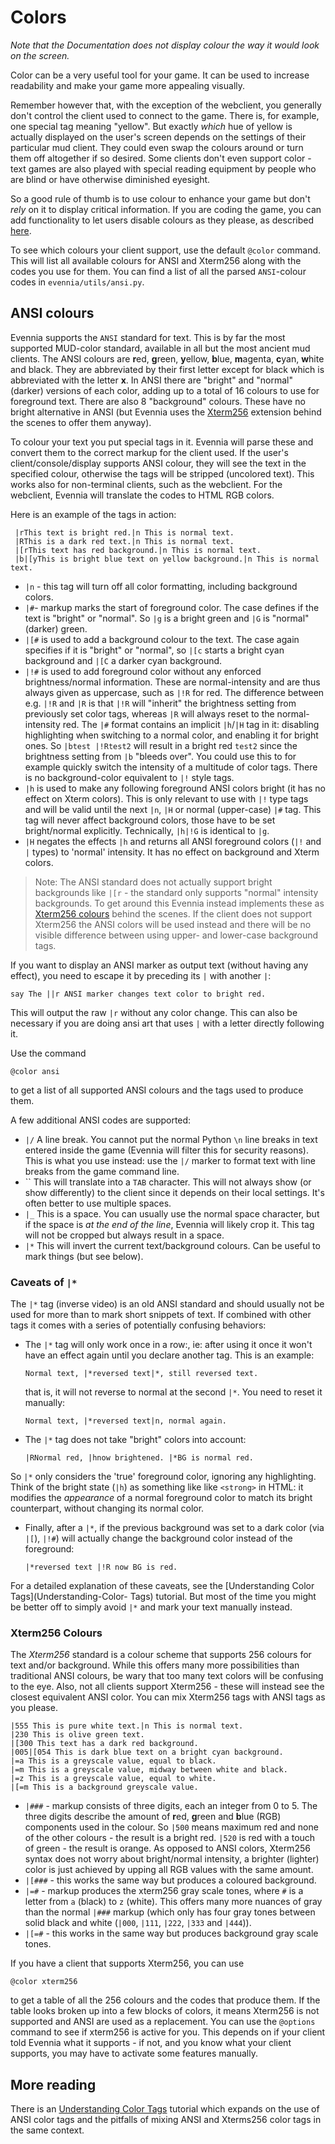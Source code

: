 # Colors

*Note that the Documentation does not display colour the way it would look on the screen.*

Color can be a very useful tool for your game. It can be used to increase readability and make your
game more appealing visually.

Remember however that, with the exception of the webclient, you generally don't control the client
used to connect to the game.  There is, for example, one special tag meaning "yellow". But exactly
*which* hue of yellow is actually displayed on the user's screen depends on the settings of their
particular mud client. They could even swap the colours around or turn them off altogether if so
desired. Some clients don't even support color - text games are also played with special reading
equipment by people who are blind or have otherwise diminished eyesight.

So a good rule of thumb is to use colour to enhance your game but don't *rely* on it to display
critical information. If you are coding the game, you can add functionality to let users disable
colours as they please, as described [here](../Howto/Manually-Configuring-Color.md).

To see which colours your client support, use the default `@color` command. This will list all
available colours for ANSI and Xterm256 along with the codes you use for them. You can find a list
of all the parsed `ANSI`-colour codes in `evennia/utils/ansi.py`.

## ANSI colours

Evennia supports the `ANSI` standard for text. This is by far the most supported MUD-color standard,
available in all but the most ancient mud clients. The ANSI colours are **r**ed, **g**reen,
**y**ellow, **b**lue, **m**agenta, **c**yan, **w**hite and black. They are abbreviated by their
first letter except for black which is abbreviated with the letter **x**. In ANSI there are "bright"
and "normal" (darker) versions of each color, adding up to a total of 16 colours to use for
foreground text. There are also 8 "background" colours. These have no bright alternative in ANSI
(but Evennia uses the [Xterm256](#xterm256-colours) extension behind the scenes to offer
them anyway).

To colour your text you put special tags in it. Evennia will parse these and convert them to the
correct markup for the client used. If the user's client/console/display supports ANSI colour, they
will see the text in the specified colour, otherwise the tags will be stripped (uncolored text).
This works also for non-terminal clients, such as the webclient. For the webclient, Evennia will
translate the codes to HTML RGB colors.

Here is an example of the tags in action:

     |rThis text is bright red.|n This is normal text.
     |RThis is a dark red text.|n This is normal text.
     |[rThis text has red background.|n This is normal text.
     |b|[yThis is bright blue text on yellow background.|n This is normal text.

- `|n` - this tag will turn off all color formatting, including background colors.
- `|#`- markup marks the start of foreground color. The case defines if the text is "bright" or
"normal". So `|g` is a bright green and `|G` is "normal" (darker) green.
- `|[#` is used to add a background colour to the text. The case again specifies if it is "bright"
or "normal", so `|[c` starts a bright cyan background and `|[C` a darker cyan background.
- `|!#` is used to add foreground color without any enforced brightness/normal information.
    These are normal-intensity and are thus always given as uppercase, such as
    `|!R` for red. The difference between e.g. `|!R` and `|R` is that
    `|!R` will "inherit" the brightness setting from previously set color tags, whereas `|R` will
always reset to the normal-intensity red. The `|#` format contains an implicit `|h`/`|H` tag in it:
disabling highlighting when switching to a normal color, and enabling it for bright ones. So `|btest
|!Rtest2` will result in a bright red `test2` since the brightness setting from `|b` "bleeds over".
You could use this to for example quickly switch the intensity of a multitude of color tags.  There
is  no background-color equivalent to `|!` style tags.
- `|h` is used to make any following foreground ANSI colors bright (it has no effect on Xterm
colors). This is only relevant  to use with `|!` type tags and will be valid until the next `|n`,
`|H` or normal (upper-case) `|#` tag. This tag will never affect background colors, those have to be
set bright/normal explicitly.  Technically, `|h|!G` is identical to `|g`.
- `|H` negates the effects `|h` and returns all ANSI foreground colors (`|!` and `|` types) to
'normal' intensity. It has no effect on background and Xterm colors.

> Note: The ANSI standard does not actually support bright backgrounds like `|[r` - the standard
only supports "normal" intensity backgrounds.  To get around this Evennia instead implements these
as [Xterm256 colours](#xterm256-colours) behind the scenes. If the client does not support
Xterm256 the ANSI colors will be used instead and there will be no visible difference between using
upper- and lower-case background tags.

If you want to display an ANSI marker as output text (without having any effect), you need to escape
it by preceding its `|` with another `|`:

```
say The ||r ANSI marker changes text color to bright red.
```

This will output the raw `|r` without any color change. This can also be necessary if you are doing
ansi art that uses `|` with a letter directly following it.

Use the command

    @color ansi

to get a list of all supported ANSI colours and the tags used to produce them.

A few additional ANSI codes are supported:

- `|/` A line break. You cannot put the normal Python `\n` line breaks in text entered inside the
game (Evennia will filter this for security reasons). This is what you use instead: use the `|/`
marker to format text with line breaks from the game command line.
- `` This will translate into a `TAB` character. This will not always show (or show differently) to
the client since it depends on their local settings. It's often better to use multiple spaces.
- `|_` This is a space. You can usually use the normal space character, but if the space is *at the
end of the line*, Evennia will likely crop it. This tag will not be cropped but always result in a
space.
- `|*` This will invert the current text/background colours. Can be useful to mark things (but see
below).

### Caveats of `|*`

The `|*` tag (inverse video) is an old ANSI standard and should usually not be used for more than to
mark short snippets of text. If combined with other tags it comes with a series of potentially
confusing behaviors:

* The `|*` tag will only work once in a row:, ie: after using it once it won't have an effect again
until you declare another tag. This is an example:

    ```
    Normal text, |*reversed text|*, still reversed text.
    ```

  that is, it will not reverse to normal at the second `|*`. You need to reset it manually:

    ```
    Normal text, |*reversed text|n, normal again.
    ```

*  The `|*` tag does not take "bright" colors into account:

    ```
    |RNormal red, |hnow brightened. |*BG is normal red.
    ```

  So `|*` only considers the 'true' foreground color, ignoring any highlighting. Think of the bright
state (`|h`) as something like like `<strong>` in HTML: it modifies the _appearance_ of a normal
foreground color to match its bright counterpart, without changing its normal color.
* Finally, after a `|*`, if the previous background was set to a dark color (via `|[`), `|!#`) will
actually change the background color instead of the foreground:

    ```
    |*reversed text |!R now BG is red.
    ```
For a detailed explanation of these caveats, see the [Understanding Color Tags](Understanding-Color-
Tags) tutorial. But most of the time you might be better off to simply avoid `|*` and mark your text
manually instead.

### Xterm256 Colours

The _Xterm256_ standard is a colour scheme that supports 256 colours for text and/or background.
While this offers many more possibilities than traditional ANSI colours, be wary that too many text
colors will be confusing to the eye. Also, not all clients support Xterm256 - these will instead see
the closest equivalent ANSI color. You can mix Xterm256 tags with ANSI tags as you please.

    |555 This is pure white text.|n This is normal text.
    |230 This is olive green text.
    |[300 This text has a dark red background.
    |005|[054 This is dark blue text on a bright cyan background.
    |=a This is a greyscale value, equal to black.
    |=m This is a greyscale value, midway between white and black.
    |=z This is a greyscale value, equal to white.
    |[=m This is a background greyscale value.

- `|###` - markup consists of three digits, each an integer from 0 to 5. The three digits describe
the amount of **r**ed, **g**reen and **b**lue (RGB) components used in the colour. So `|500` means
maximum red and none of the other colours - the result is a bright red. `|520` is red with a touch
of green - the result is orange. As opposed to ANSI colors, Xterm256 syntax does not worry about
bright/normal intensity, a brighter (lighter) color is just achieved by upping all RGB values with
the same amount.
- `|[###` - this works the same way but produces a coloured background.
- `|=#` - markup produces the xterm256 gray scale tones, where `#` is a letter from `a` (black) to
`z` (white). This offers many more nuances of gray than the normal `|###` markup (which only has
four gray tones between solid black and white (`|000`, `|111`, `|222`, `|333` and `|444`)).
- `|[=#` - this works in the same way but produces background gray scale tones.

If you have a client that supports Xterm256, you can use

    @color xterm256

to get a table of all the 256 colours and the codes that produce them. If the table looks broken up
into a few blocks of colors, it means Xterm256 is not supported and ANSI are used as a replacement.
You can use the `@options` command to see if xterm256 is active for you. This depends on if your
client told Evennia what it supports - if not, and you know what your client supports, you may have
to activate some features manually.

## More reading

There is an [Understanding Color Tags](../Howto/Understanding-Color-Tags.md) tutorial which expands on the
use of ANSI color tags and the pitfalls of mixing ANSI and Xterms256 color tags in the same context.

